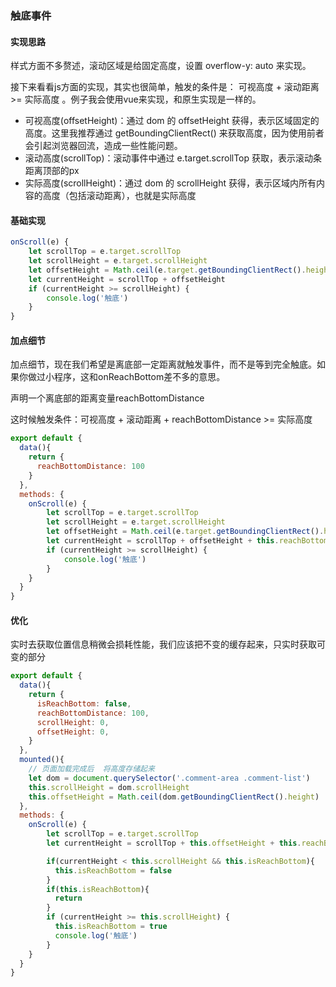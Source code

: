 
### 触底事件
#### 实现思路
样式方面不多赘述，滚动区域是给固定高度，设置 overflow-y: auto 来实现。

接下来看看js方面的实现，其实也很简单，触发的条件是： 可视高度 + 滚动距离 >= 实际高度 。例子我会使用vue来实现，和原生实现是一样的。

- 可视高度(offsetHeight)：通过 dom 的 offsetHeight 获得，表示区域固定的高度。这里我推荐通过 getBoundingClientRect() 来获取高度，因为使用前者会引起浏览器回流，造成一些性能问题。
- 滚动高度(scrollTop)：滚动事件中通过 e.target.scrollTop 获取，表示滚动条距离顶部的px
- 实际高度(scrollHeight)：通过 dom 的 scrollHeight 获得，表示区域内所有内容的高度（包括滚动距离），也就是实际高度
#### 基础实现
```javascript
onScroll(e) {
    let scrollTop = e.target.scrollTop
    let scrollHeight = e.target.scrollHeight
    let offsetHeight = Math.ceil(e.target.getBoundingClientRect().height)
    let currentHeight = scrollTop + offsetHeight
    if (currentHeight >= scrollHeight) {
        console.log('触底')
    }
}
```
#### 加点细节

加点细节，现在我们希望是离底部一定距离就触发事件，而不是等到完全触底。如果你做过小程序，这和onReachBottom差不多的意思。

声明一个离底部的距离变量reachBottomDistance

这时候触发条件：可视高度 + 滚动距离 + reachBottomDistance >= 实际高度

```javascript
export default {
  data(){
    return {
      reachBottomDistance: 100
    }
  },
  methods: {
    onScroll(e) {
        let scrollTop = e.target.scrollTop
        let scrollHeight = e.target.scrollHeight
        let offsetHeight = Math.ceil(e.target.getBoundingClientRect().height)
        let currentHeight = scrollTop + offsetHeight + this.reachBottomDistance
        if (currentHeight >= scrollHeight) {
            console.log('触底')
        }
    }
  }
}
```
#### 优化
实时去获取位置信息稍微会损耗性能，我们应该把不变的缓存起来，只实时获取可变的部分
```javascript
export default {
  data(){
    return {
      isReachBottom: false,
      reachBottomDistance: 100,
      scrollHeight: 0,
      offsetHeight: 0,
    }
  },
  mounted(){
    // 页面加载完成后  将高度存储起来
    let dom = document.querySelector('.comment-area .comment-list')
    this.scrollHeight = dom.scrollHeight
    this.offsetHeight = Math.ceil(dom.getBoundingClientRect().height)
  },
  methods: {
    onScroll(e) {
        let scrollTop = e.target.scrollTop
        let currentHeight = scrollTop + this.offsetHeight + this.reachBottomDistance

        if(currentHeight < this.scrollHeight && this.isReachBottom){
          this.isReachBottom = false
        }
        if(this.isReachBottom){
          return
        }
        if (currentHeight >= this.scrollHeight) {
          this.isReachBottom = true
          console.log('触底')
        }
    }
  }
}
```